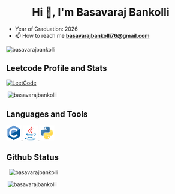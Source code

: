 <h1 align="center">Hi 👋, I'm Basavaraj Bankolli</h1>


-   Year of Graduation: 2026
-   📫 How to reach me **basavarajbankolli76@gmail.com**

<p align="left"> <img src="https://komarev.com/ghpvc/?username=basavarajbankolli&label=Profile%20views&color=0e75b6&style=flat" alt="basavarajbankolli" /> </p>

  

## Leetcode Profile and Stats
[![LeetCode](https://img.shields.io/badge/LeetCode-Profile-orange?style=flat-square&logo=leetcode)](https://leetcode.com/basavarajbankolli/)
 <p>&nbsp;<img align="center" src="https://leetcard.jacoblin.cool/pb_46?theme=dark&font=Dongle&show_icons=true&locale=en" alt="basavarajbankolli" /></p>
 
</p> </n> 


## Languages and Tools
<p align="left"> <a href="https://www.cprogramming.com/" target="_blank" rel="noreferrer"> <img src="https://raw.githubusercontent.com/devicons/devicon/master/icons/c/c-original.svg" alt="c" width="40" height="40"/> </a> <a href="https://www.java.com" target="_blank" rel="noreferrer"> <img src="https://raw.githubusercontent.com/devicons/devicon/master/icons/java/java-original.svg" alt="java" width="40" height="40"/> </a> <a href="https://www.python.org" target="_blank" rel="noreferrer"> <img src="https://raw.githubusercontent.com/devicons/devicon/master/icons/python/python-original.svg" alt="python" width="40" height="40"/> </a> </p> </n>

## Github Status
<p>&nbsp; <img align="center" src="https://github-readme-stats.vercel.app/api?username=BasavarajBankolli&theme=dark&show_icons=true&hide_border=false&count_private=true" alt="basavarajbankolli" /></p>

<p>&nbsp;<img align="center" src="https://github-readme-streak-stats.herokuapp.com/?user=BasavarajBankolli&theme=dark&hide_border=false" alt="basavarajbankolli" /></p>

